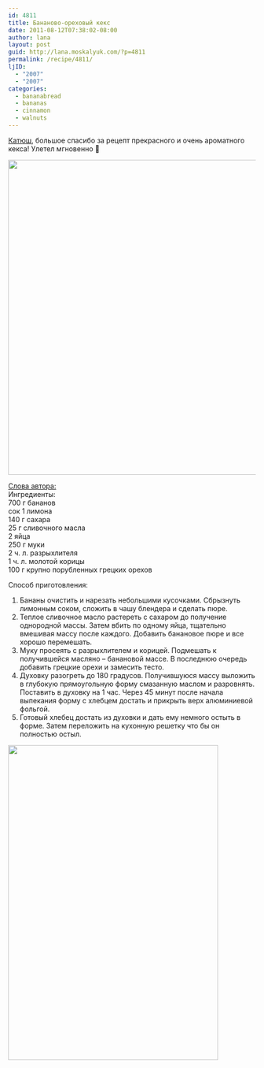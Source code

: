 ```yaml
---
id: 4811
title: Бананово-ореховый кекс
date: 2011-08-12T07:38:02-08:00
author: lana
layout: post
guid: http://lana.moskalyuk.com/?p=4811
permalink: /recipe/4811/
ljID:
  - "2007"
  - "2007"
categories:
  - bananabread
  - bananas
  - cinnamon
  - walnuts
---
```

[Катюш](http://katherine-mor.livejournal.com/13687.html#cutid1), большое спасибо за рецепт прекрасного и очень ароматного кекса! Улетел мгновенно 🙂

<img loading="lazy" class="alignnone" title="Banana bread with walnuts" src="http://farm7.static.flickr.com/6142/6035536246_fb019c147c_z.jpg" alt="" width="573" height="640" /> 

[Слова автора:](http://katherine-mor.livejournal.com/13687.html#cutid1)  
Ингредиенты:  
700 г бананов  
сок 1 лимона  
140 г сахара  
25 г сливочного масла  
2 яйца  
250 г муки  
2 ч. л. разрыхлителя  
1 ч. л. молотой корицы  
100 г крупно порубленных грецких орехов

Способ приготовления:  
1. Бананы очистить и нарезать небольшими кусочками. Сбрызнуть лимонным соком, сложить в чашу блендера и сделать пюре.  
2. Теплое сливочное масло растереть с сахаром до получение однородной массы. Затем вбить по одному яйца, тщательно вмешивая массу после каждого. Добавить банановое пюре и все хорошо перемешать.  
3. Муку просеять с разрыхлителем и корицей. Подмешать к получившейся масляно &#8211; банановой массе. В последнюю очередь добавить грецкие орехи и замесить тесто.  
4. Духовку разогреть до 180 градусов. Получившуюся массу выложить в глубокую прямоугольную форму смазанную маслом и разровнять. Поставить в духовку на 1 час. Через 45 минут после начала выпекания форму с хлебцем достать и прикрыть верх алюминиевой фольгой.  
5. Готовый хлебец достать из духовки и дать ему немного остыть в форме. Затем переложить на кухонную решетку что бы он полностью остыл.

<img loading="lazy" class="alignnone" title="Banana bread with walnuts" src="http://farm7.static.flickr.com/6061/6035537244_751821f4c3_z.jpg" alt="" width="427" height="640" />